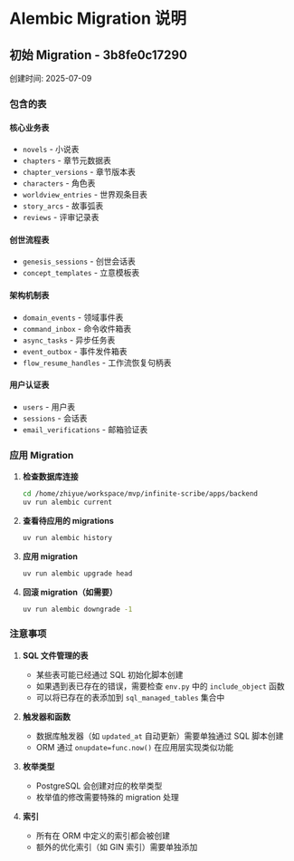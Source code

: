 # Alembic Migration 说明

## 初始 Migration - 3b8fe0c17290

创建时间: 2025-07-09

### 包含的表

#### 核心业务表
- `novels` - 小说表
- `chapters` - 章节元数据表
- `chapter_versions` - 章节版本表
- `characters` - 角色表
- `worldview_entries` - 世界观条目表
- `story_arcs` - 故事弧表
- `reviews` - 评审记录表

#### 创世流程表
- `genesis_sessions` - 创世会话表
- `concept_templates` - 立意模板表

#### 架构机制表
- `domain_events` - 领域事件表
- `command_inbox` - 命令收件箱表
- `async_tasks` - 异步任务表
- `event_outbox` - 事件发件箱表
- `flow_resume_handles` - 工作流恢复句柄表

#### 用户认证表
- `users` - 用户表
- `sessions` - 会话表
- `email_verifications` - 邮箱验证表

### 应用 Migration

1. **检查数据库连接**
   ```bash
   cd /home/zhiyue/workspace/mvp/infinite-scribe/apps/backend
   uv run alembic current
   ```

2. **查看待应用的 migrations**
   ```bash
   uv run alembic history
   ```

3. **应用 migration**
   ```bash
   uv run alembic upgrade head
   ```

4. **回滚 migration（如需要）**
   ```bash
   uv run alembic downgrade -1
   ```

### 注意事项

1. **SQL 文件管理的表**
   - 某些表可能已经通过 SQL 初始化脚本创建
   - 如果遇到表已存在的错误，需要检查 `env.py` 中的 `include_object` 函数
   - 可以将已存在的表添加到 `sql_managed_tables` 集合中

2. **触发器和函数**
   - 数据库触发器（如 `updated_at` 自动更新）需要单独通过 SQL 脚本创建
   - ORM 通过 `onupdate=func.now()` 在应用层实现类似功能

3. **枚举类型**
   - PostgreSQL 会创建对应的枚举类型
   - 枚举值的修改需要特殊的 migration 处理

4. **索引**
   - 所有在 ORM 中定义的索引都会被创建
   - 额外的优化索引（如 GIN 索引）需要单独添加
